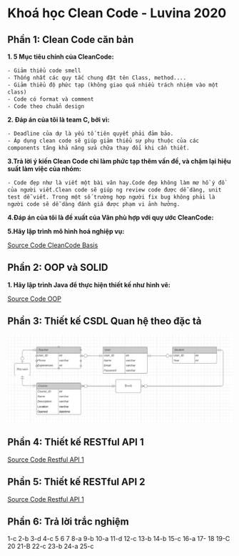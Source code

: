# Khoá học Clean Code - Luvina 2020

## Phần 1: Clean Code căn bản
**1. 5 Mục tiêu chính của CleanCode:**

    - Giảm thiểu code smell
    - Thống nhất các quy tắc chung đặt tên Class, method....
    - Giảm thiểu độ phức tạp (không giao quá nhiều trách nhiệm vào một class)
    - Code có format và comment
    - Code theo chuẩn design
**2. Đáp án của tôi là team C, bởi vì:**

    - Deadline của dự là yếu tố tiên quyết phải đảm bảo.
    - Áp dụng clean code sẽ giúp giảm thiểu sự phụ thuộc của các components tăng khả năng sửa chữa thay đổi khi cần thiết.
    
**3.Trả lời ý kiến Clean Code chỉ làm phức tạp thêm vấn đề, và chậm lại hiệu suất làm việc của nhóm:**

    - Code đẹp như là viết một bài văn hay.Code đẹp không làm mơ hồ ý đồ của người viết.Clean code sẽ giúp ng review code được dễ dàng, unit test dễ viết. Trong một số trường hợp người fix bug không phải là người code sẽ dễ dàng đánh giá được phạm vi ảnh hưởng.
    
**4.Đáp án của tôi là đề xuất của Vân phù hợp với quy ước CleanCode:**

**5.Hãy lập trình mô hình hoá nghiệp vụ:**
  
  [Source Code CleanCode Basis](https://github.com/vohoangnam2000/CleanCode-FinalExam/tree/master/CleanCodeBasic)
  
## Phần 2: OOP và SOLID

**1. Hãy lập trình Java để thực hiện thiết kế như hình vẽ:**

[Source Code OOP](https://github.com/vohoangnam2000/CleanCode-FinalExam/tree/master/OOP)

## Phần 3: Thiết kế CSDL Quan hệ theo đặc tả

![alt](https://github.com/vohoangnam2000/CleanCode-FinalExam/blob/master/Database_Desgin/image_001.png)

## Phần 4: Thiết kế RESTful API 1

[Source Code Restful API 1](https://github.com/vohoangnam2000/CleanCode-FinalExam/tree/master/RestfullAPI1)

## Phần 5: Thiết kế RESTful API 2

[Source Code Restful API 1](https://github.com/vohoangnam2000/CleanCode-FinalExam/tree/master/RestfullAPI2)

## Phần 6: Trả lời trắc nghiệm
1-c
2-b
3-d
4-c
5
6
7
8-a
9-b
10-a
11-d
12-c
13-b
14-b
15-c
16-a
17-
18
19-C
20
21-B
22-c
23-b
24-a
25-c






  
  


